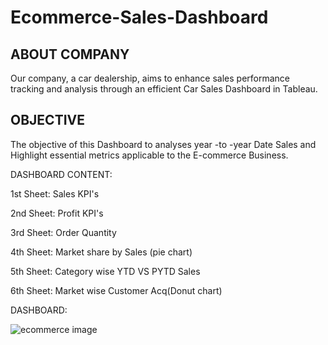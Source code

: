 # Ecommerce-Sales-Dashboard

## ABOUT COMPANY
Our company, a car dealership, aims to enhance sales performance tracking and analysis through an efficient Car Sales Dashboard in Tableau.

## OBJECTIVE
The objective of this Dashboard to analyses year -to -year Date Sales and Highlight essential metrics applicable to the E-commerce Business.


DASHBOARD CONTENT:


1st Sheet:   Sales KPI's

2nd Sheet:   Profit KPI's 

3rd Sheet:   Order Quantity

4th Sheet:   Market share by Sales (pie chart)

5th Sheet:   Category wise YTD VS PYTD Sales

6th Sheet:   Market wise Customer Acq(Donut chart)

DASHBOARD:


![ecommerce image](https://github.com/AnupamkumariAkr/Ecommerce-Sales-Dashboard/assets/157566167/f74018fa-a537-495f-ae0f-a71725da1b85)




